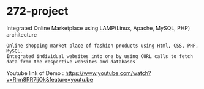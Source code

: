 # 272-project
Integrated Online Marketplace using LAMP(Linux, Apache, MySQL, PHP) architecture

    Online shopping market place of fashion products using Html, CSS, PHP, MySQL.
    Integrated individual websites into one by using CURL calls to fetch data from the respective websites and databases

Youtube link of Demo : https://www.youtube.com/watch?v=Rrm8RR7ljOk&feature=youtu.be

